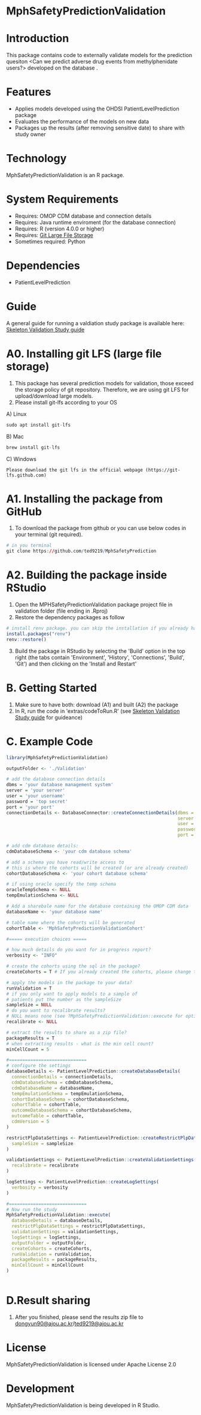 MphSafetyPredictionValidation
======================

Introduction
============
This package contains code to externally validate models for the prediction quesiton <Can we predict adverse drug events from methylphenidate users?> developed on the database <add database>.

Features
========
  - Applies models developed using the OHDSI PatientLevelPrediction package
  - Evaluates the performance of the models on new data
  - Packages up the results (after removing sensitive date) to share with study owner

Technology
==========
  MphSafetyPredictionValidation is an R package.

System Requirements
===================
  * Requires: OMOP CDM database and connection details
  * Requires: Java runtime enviroment (for the database connection)
  * Requires: R (version 4.0.0 or higher)
  * Requires: [Git Large File Storage](https://git-lfs.github.com/)
  * Sometimes required: Python 

Dependencies
============
  * PatientLevelPrediction
  
Guide
============
A general guide for running a valdiation study package is available here: [Skeleton Validation Study guide](https://github.com/OHDSI/MphSafetyPredictionValidation/tree/main/inst/doc/UsingSkeletonValidationPackage.pdf)

A0. Installing git LFS (large file storage)
===============
  1. This package has several prediction models for validation, those exceed the storage policy of git repository. Therefore, we are using git LFS for upload/download large models. 
  2. Please install git-lfs according to your OS
  
  A) Linux
```r
sudo apt install git-lfs
```
  B) Mac
```r
brew install git-lfs
```
  C) Windows
   
    Please download the git lfs in the official webpage (https://git-lfs.github.com)
  
A1. Installing the package from GitHub
===============
  1. To download the package from github or you can use below codes in your terminal (git required).
```r
# in you terminal
git clone https://github.com/ted9219/MphSafetyPrediction
```

A2. Building the package inside RStudio
===============
  1. Open the MPHSafetyPredictionValidation package project file in validation folder (file ending in .Rproj) 
  2. Restore the dependency packages as follow
  
  ```r
  # install renv package. you can skip the installation if you already have installed it. 
  install.packages("renv")
  renv::restore() 
  ```
  3. Build the package in RStudio by selecting the 'Build' option in the top right (the tabs contain  'Environment', 'History', 'Connections', 'Build', 'Git') and then clicking on the 'Install and Restart'

B. Getting Started
===============
  1. Make sure to have both: download (A1) and built (A2) the package 
  2. In R, run the code in 'extras/codeToRun.R' (see [Skeleton Validation Study guide](https://github.com/ted9219/MphSafetyPrediction/tree/main/validation/inst/doc/UsingSkeletonValidationPackage.pdf) for guideance)


C. Example Code
===============
```r
library(MphSafetyPredictionValidation)

outputFolder <- './Validation'

# add the database connection details
dbms = 'your database management system'
server = 'your server'
user = 'your username'
password = 'top secret'
port = 'your port'
connectionDetails <- DatabaseConnector::createConnectionDetails(dbms = dbms,
                                                                server = server,
                                                                user = user,
                                                                password = pw,
                                                                port = port)

# add cdm database details:
cdmDatabaseSchema <- 'your cdm database schema'

# add a schema you have read/write access to
# this is where the cohorts will be created (or are already created)
cohortDatabaseSchema <- 'your cohort database schema'

# if using oracle specify the temp schema
oracleTempSchema <- NULL
tempEmulationSchema <- NULL

# Add a sharebale name for the database containing the OMOP CDM data
databaseName <- 'your database name'

# table name where the cohorts will be generated
cohortTable <- 'MphSafetyPredictionValidationCohort'

#===== execution choices =====

# how much details do you want for in progress report?
verbosity <- "INFO"

# create the cohorts using the sql in the package?
createCohorts = T # If you already created the cohorts, please change to FALSE.

# apply the models in the package to your data?
runValidation = T
# if you only want to apply models to a sample of
# patients put the number as the sampleSize
sampleSize = NULL
# do you want to recalibrate results?
# NULL means none (see ?MphSafetyPredictionValidation::execute for options)
recalibrate <- NULL

# extract the results to share as a zip file?
packageResults = T
# when extracting results - what is the min cell count?
minCellCount = 5

#=============================
# configure the settings
databaseDetails <- PatientLevelPrediction::createDatabaseDetails(
  connectionDetails = connectionDetails,
  cdmDatabaseSchema = cdmDatabaseSchema,
  cdmDatabaseName = databaseName,
  tempEmulationSchema = tempEmulationSchema,
  cohortDatabaseSchema = cohortDatabaseSchema,
  cohortTable = cohortTable,
  outcomeDatabaseSchema = cohortDatabaseSchema,
  outcomeTable = cohortTable,
  cdmVersion = 5
)

restrictPlpDataSettings <- PatientLevelPrediction::createRestrictPlpDataSettings(
  sampleSize = sampleSize
)

validationSettings <- PatientLevelPrediction::createValidationSettings(
  recalibrate = recalibrate
)

logSettings <- PatientLevelPrediction::createLogSettings(
  verbosity = verbosity
)

#=============================
# Now run the study
MphSafetyPredictionValidation::execute(
  databaseDetails = databaseDetails,
  restrictPlpDataSettings = restrictPlpDataSettings,
  validationSettings = validationSettings,
  logSettings = logSettings,
  outputFolder = outputFolder,
  createCohorts = createCohorts,
  runValidation = runValidation,
  packageResults = packageResults,
  minCellCount = minCellCount
)
                 
```

D.Result sharing
===============
  1. After you finished, please send the results zip file to dongyun90@ajou.ac.kr/ted9219@ajou.ac.kr

License
=======
  MphSafetyPredictionValidation is licensed under Apache License 2.0

Development
===========
  MphSafetyPredictionValidation is being developed in R Studio.
